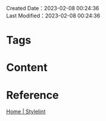 Created Date：2023-02-08 00:24:36  
Last Modified：2023-02-08 00:24:36

# Tags

# Content

# Reference

[Home | Stylelint](https://stylelint.io/)
